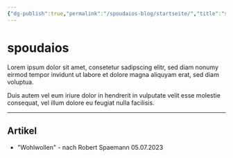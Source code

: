 ```yaml
---
{"dg-publish":true,"permalink":"/spoudaios-blog/startseite/","title":"spoudaios","tags":["gardenEntry"]}
---
```



# spoudaios

Lorem ipsum dolor sit amet, consetetur sadipscing elitr, sed diam nonumy eirmod tempor invidunt ut labore et dolore magna aliquyam erat, sed diam voluptua. 

Duis autem vel eum iriure dolor in hendrerit in vulputate velit esse molestie consequat, vel illum dolore eu feugiat nulla facilisis.

---

## Artikel

- "Wohlwollen" - nach Robert Spaemann 05.07.2023